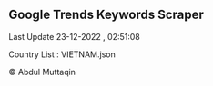 

## Google Trends Keywords Scraper 
 
Last Update 23-12-2022 , 02:51:08

Country List :
VIETNAM.json



© Abdul Muttaqin 

